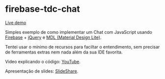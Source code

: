 # firebase-tdc-chat

[Live demo](https://tdcchat2016-fe9cc.firebaseapp.com/)

Simples exemplo de como implementar um Chat com JavaScript usando [Firebase](http://www.firebase.com) + [jQuery](https://jquery.com/) e [MDL (Material Design Lite)](https://getmdl.io/). 

Tentei usar o mínimo de recursos para faciltar o entendimento, sem precisar de ferramentas extras nem nada além da sua IDE favorita.

Video explicando o código: [YouTube](https://youtu.be/ML1f7uAf3L4).

Apresentação de slides: [SlideShare](http://pt.slideshare.net/634727338/firebase-realtime-database-e-autenticao).

